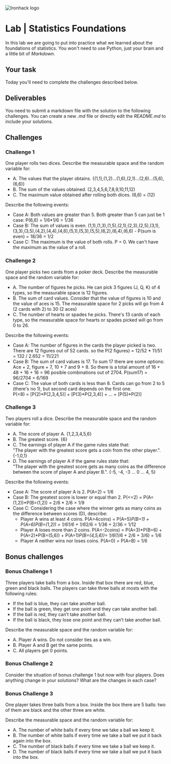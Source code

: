 ![Ironhack logo](https://i.imgur.com/1QgrNNw.png)

# Lab | Statistics Foundations
In this lab we are going to put into practice what we learned about the foundations of statistics. You won't need to use Python, just your brain and a little bit of *Markdown*. 

## Your task
Today you'll need to complete the challenges described below.

## Deliverables
You need to submit a markdown file with the solution to the following challenges. You can create a new *.md* file or directly edit the *README.md* to include your solutions.

## Challenges
### Challenge 1
One player rolls two dices. Describe the measurable space and the random variable for:
* A. The values that the player obtains.
{(1,1),(1,2)...(1,6),(2,1)...(2,6)...(5,6),(6,6)}
* B. The sum of the values obtained.
(2,3,4,5,6,7,8,9,10,11,12)
* C. The maximum value obtained after rolling both dices. (6,6) = (12)

Describe the following events:
* Case A: Both values are greater than 5.
Both greater than 5 can just be 1 case: P(6,6) = 1/6*1/6 = 1/36
* Case B: The sum of values is even.
(1,1),(1,3),(1,5),(2,1),(2,3),(2,5),(3,1),(3,3),(3,5),(4,2),(4,4),(4,6),(5,1),(5,3),(5,5),(6,2),(6,4),(6,6) - P(sum is even) = 18/36 = 1/2
* Case C: The maximum is the value of both rolls.
P = 0. We can't have the maximum as the value of a roll.

### Challenge 2
One player picks two cards from a poker deck. Describe the measurable space and the random variable for:
* A. The number of figures he picks.
He can pick 3 figures (J, Q, K) of 4 types, so the measurable space is 12 figures.
* B. The sum of card values. Consider that the value of figures is 10 and the value of aces is 15. 
The measurable space for 2 picks will go from 4 (2 cards with 2) to 30 (2 aces)
* C. The number of hearts or spades he picks.
There's 13 cards of each type, so the measurable space for hearts or spades picked will go from 0 to 26.

Describe the following events:
* Case A: The number of figures in the cards the player picked is two.
There are 12 figures out of 52 cards. so the P(2 figures) = 12/52 * 11/51 = 132 / 2.652 = 11/221
* Case B: The sum of card values is 17.
To sum 17 there are some options: Ace + 2, figure + 7, 10 + 7 and 9 + 8. So there is a total amount of 16 + 48 + 16 + 16 = 96 posible combinations out of 2704. P(sum17) = 96/2704 = 6/169 
* Case C: The value of both cards is less than 8.
Cards can go from 2 to 5 (there's no 1), but second card depends on the first one.  
P(<8) = [P(2)*P(2,3,4,5)] + [P(3)*P(2,3,4)] + ... + [P(5)*P(2)] 

### Challenge 3
Two players roll a dice. Describe the measurable space and the random variable for:
* A. The score of player A. 
{1,2,3,4,5,6}
* B. The greatest score.
{6}
* C. The earnings of player A if the game rules state that:  
"The player with the greatest score gets a coin from the other player.".
{-1,0,1}
* D. The earnings of player A if the game rules state that:  
"The player with the greatest score gets as many coins as the difference between the score of player A and player B.". 
{-5, -4, -3 ... 0 ... 4, 5}

Describe the following events:
* Case A: The score of player A is 2.
P(A=2) = 1/6
* Case B: The greatest score is lower or equal than 2.
P(<=2) = P(A=(1,2))*P(B=(1,2)) = 2/6 * 2/6 = 1/9
* Case C: Considering the case where the winner gets as many coins as the difference between scores (D), describe: 
  * Player A wins at least 4 coins.
  P(A>4coins) = P(A=5)*P(B=1) + P(A=6)*P(B=(1,2)) = 1/6*1/6 + 1/6*2/6 = 1/36 + 2/36 = 1/12
  * Player A loses more than 2 coins.
  P(A<-2coins) = P(A=3)*P(B=6) + P(A=2)*P(B=(5,6)) + P(A=1)*P(B=(4,5,6))= 1/6*(1/6 + 2/6 + 3/6) = 1/6 
  * Player A neither wins nor loses coins.
  P(A=0) = P(A=B) = 1/6

## Bonus challenges
### Bonus Challenge 1
Three players take balls from a box. Inside that box there are red, blue, green and black balls. The players can take three balls at mosts with the following rules:

* If the ball is blue, they can take another ball.
* If the ball is green, they get one point and they can take another ball.
* If the ball is red, they can’t take another ball.
* If the ball is black, they lose one point and they can’t take another ball.

Describe the measurable space and the random variable for:
* A. Player A wins. Do not consider ties as a win.
* B. Player A and B get the same points.
* C. All players get 0 points.

### Bonus Challenge 2
Consider the situation of bonus challenge 1 but now with four players. Does anything change in your solutions? What are the changes in each case?

### Bonus Challenge 3
One player takes three balls from a box. Inside the box there are 5 balls: two of them are black and the other three are white. 

Describe the measurable space and the random variable for:
* A. The number of white balls if every time we take a ball we keep it.
* B. The number of white balls if every time we take a ball we put it back again into the box.
* C. The number of black balls if every time we take a ball we keep it.
* D. The number of black balls if every time we take a ball we put it back into the box.